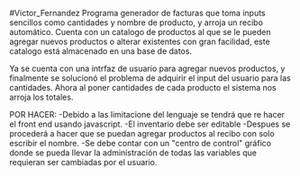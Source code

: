 #Victor_Fernandez
Programa generador de facturas que toma inputs sencillos como cantidades y nombre de producto, y arroja un
recibo automático. Cuenta con un catalogo de productos al que se le pueden agregar nuevos productos o alterar
existentes con gran facilidad, este catalogo está almacenado en una base de datos.

Ya se cuenta con una intrfaz de usuario para agregar nuevos productos, y finalmente
se solucionó el problema de adquirir el input del usuario para las cantidades. Ahora al poner cantidades de cada
producto el sistema nos arroja los totales.

POR HACER:
-Debido a las limitacione del lenguaje se tendrá que re hacer el front end usando javascript.
-El inventario debe ser editable
-Despues se procederá a hacer que se puedan agregar productos al recibo con solo escribir el nombre.
-Se debe contar con un "centro de control" gráfico donde se pueda llevar la administración de todas las variables
 que requieran ser cambiadas por el usuario.

